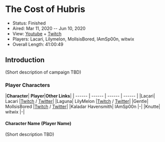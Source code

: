 # The Cost of Hubris

* Status: Finished
* Aired: Mar 11, 2020 -- Jun 10, 2020
* View: [Youtube](https://www.youtube.com/watch?v=nv24GE41J2I&list=PLfASEnzB7i1bL6Hx5U1YLIThlDBqMh60U) + [Twitch](https://www.twitch.tv/collections/AYDSwltICxa-Yw)
* Players: Lacari, Lilymelon, MollsisBored, IAmSp00n, witwix
* Overall Length: 41:00:49

## Introduction

(Short description of campaign TBD)

### Player Characters

|**Character**| **Player**|**Other Links**|
| ------ | ------ | ------ | ------ |
|Lacari| Lacari |[Twitch](https://www.twitch.tv/lacari) / [Twitter](https://twitter.com/lacari)|
|Laguna| LilyMelon |[Twitch](https://www.twitch.tv/lilymelon) / [Twitter](https://twitter.com/Lilymelon8)|
|Gentle| MollsisBored |[Twitch](https://www.twitch.tv/mollsisbored) / [Twitter](https://twitter.com/MollsisBored)|
|Kaladar Havensmith| IAmSp00n |-|
|Knutte| witwix |-|

#### Character Name (Player Name)

(Short description TBD)
